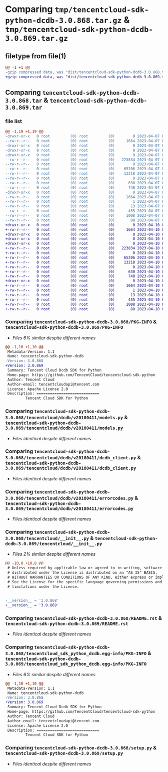 # Comparing `tmp/tencentcloud-sdk-python-dcdb-3.0.868.tar.gz` & `tmp/tencentcloud-sdk-python-dcdb-3.0.869.tar.gz`

## filetype from file(1)

```diff
@@ -1 +1 @@
-gzip compressed data, was "dist/tencentcloud-sdk-python-dcdb-3.0.868.tar", last modified: Fri Apr  7 00:26:55 2023, max compression
+gzip compressed data, was "dist/tencentcloud-sdk-python-dcdb-3.0.869.tar", last modified: Mon Apr 10 03:03:37 2023, max compression
```

## Comparing `tencentcloud-sdk-python-dcdb-3.0.868.tar` & `tencentcloud-sdk-python-dcdb-3.0.869.tar`

### file list

```diff
@@ -1,19 +1,19 @@
-drwxr-xr-x   0 root         (0) root         (0)        0 2023-04-07 00:26:55.000000 tencentcloud-sdk-python-dcdb-3.0.868/
--rw-r--r--   0 root         (0) root         (0)     1664 2023-04-07 00:26:55.000000 tencentcloud-sdk-python-dcdb-3.0.868/PKG-INFO
-drwxr-xr-x   0 root         (0) root         (0)        0 2023-04-07 00:26:55.000000 tencentcloud-sdk-python-dcdb-3.0.868/tencentcloud/
-drwxr-xr-x   0 root         (0) root         (0)        0 2023-04-07 00:26:55.000000 tencentcloud-sdk-python-dcdb-3.0.868/tencentcloud/dcdb/
-drwxr-xr-x   0 root         (0) root         (0)        0 2023-04-07 00:26:55.000000 tencentcloud-sdk-python-dcdb-3.0.868/tencentcloud/dcdb/v20180411/
--rw-r--r--   0 root         (0) root         (0)   223834 2023-04-07 00:26:55.000000 tencentcloud-sdk-python-dcdb-3.0.868/tencentcloud/dcdb/v20180411/models.py
--rw-r--r--   0 root         (0) root         (0)        0 2023-04-07 00:26:55.000000 tencentcloud-sdk-python-dcdb-3.0.868/tencentcloud/dcdb/v20180411/__init__.py
--rw-r--r--   0 root         (0) root         (0)    65206 2023-04-07 00:26:55.000000 tencentcloud-sdk-python-dcdb-3.0.868/tencentcloud/dcdb/v20180411/dcdb_client.py
--rw-r--r--   0 root         (0) root         (0)    13218 2023-04-07 00:26:55.000000 tencentcloud-sdk-python-dcdb-3.0.868/tencentcloud/dcdb/v20180411/errorcodes.py
--rw-r--r--   0 root         (0) root         (0)        0 2023-04-07 00:26:55.000000 tencentcloud-sdk-python-dcdb-3.0.868/tencentcloud/dcdb/__init__.py
--rw-r--r--   0 root         (0) root         (0)      630 2023-04-07 00:26:55.000000 tencentcloud-sdk-python-dcdb-3.0.868/tencentcloud/__init__.py
--rw-r--r--   0 root         (0) root         (0)      740 2023-04-07 00:26:55.000000 tencentcloud-sdk-python-dcdb-3.0.868/README.rst
-drwxr-xr-x   0 root         (0) root         (0)        0 2023-04-07 00:26:55.000000 tencentcloud-sdk-python-dcdb-3.0.868/tencentcloud_sdk_python_dcdb.egg-info/
--rw-r--r--   0 root         (0) root         (0)     1664 2023-04-07 00:26:55.000000 tencentcloud-sdk-python-dcdb-3.0.868/tencentcloud_sdk_python_dcdb.egg-info/PKG-INFO
--rw-r--r--   0 root         (0) root         (0)        1 2023-04-07 00:26:55.000000 tencentcloud-sdk-python-dcdb-3.0.868/tencentcloud_sdk_python_dcdb.egg-info/dependency_links.txt
--rw-r--r--   0 root         (0) root         (0)       13 2023-04-07 00:26:55.000000 tencentcloud-sdk-python-dcdb-3.0.868/tencentcloud_sdk_python_dcdb.egg-info/top_level.txt
--rw-r--r--   0 root         (0) root         (0)      455 2023-04-07 00:26:55.000000 tencentcloud-sdk-python-dcdb-3.0.868/tencentcloud_sdk_python_dcdb.egg-info/SOURCES.txt
--rw-r--r--   0 root         (0) root         (0)     1008 2023-04-07 00:26:55.000000 tencentcloud-sdk-python-dcdb-3.0.868/setup.py
--rw-r--r--   0 root         (0) root         (0)       88 2023-04-07 00:26:55.000000 tencentcloud-sdk-python-dcdb-3.0.868/setup.cfg
+drwxr-xr-x   0 root         (0) root         (0)        0 2023-04-10 03:03:37.000000 tencentcloud-sdk-python-dcdb-3.0.869/
+-rw-r--r--   0 root         (0) root         (0)     1664 2023-04-10 03:03:37.000000 tencentcloud-sdk-python-dcdb-3.0.869/PKG-INFO
+drwxr-xr-x   0 root         (0) root         (0)        0 2023-04-10 03:03:37.000000 tencentcloud-sdk-python-dcdb-3.0.869/tencentcloud/
+drwxr-xr-x   0 root         (0) root         (0)        0 2023-04-10 03:03:37.000000 tencentcloud-sdk-python-dcdb-3.0.869/tencentcloud/dcdb/
+drwxr-xr-x   0 root         (0) root         (0)        0 2023-04-10 03:03:37.000000 tencentcloud-sdk-python-dcdb-3.0.869/tencentcloud/dcdb/v20180411/
+-rw-r--r--   0 root         (0) root         (0)   223834 2023-04-10 03:03:36.000000 tencentcloud-sdk-python-dcdb-3.0.869/tencentcloud/dcdb/v20180411/models.py
+-rw-r--r--   0 root         (0) root         (0)        0 2023-04-10 03:03:36.000000 tencentcloud-sdk-python-dcdb-3.0.869/tencentcloud/dcdb/v20180411/__init__.py
+-rw-r--r--   0 root         (0) root         (0)    65206 2023-04-10 03:03:36.000000 tencentcloud-sdk-python-dcdb-3.0.869/tencentcloud/dcdb/v20180411/dcdb_client.py
+-rw-r--r--   0 root         (0) root         (0)    13218 2023-04-10 03:03:36.000000 tencentcloud-sdk-python-dcdb-3.0.869/tencentcloud/dcdb/v20180411/errorcodes.py
+-rw-r--r--   0 root         (0) root         (0)        0 2023-04-10 03:03:36.000000 tencentcloud-sdk-python-dcdb-3.0.869/tencentcloud/dcdb/__init__.py
+-rw-r--r--   0 root         (0) root         (0)      630 2023-04-10 03:03:36.000000 tencentcloud-sdk-python-dcdb-3.0.869/tencentcloud/__init__.py
+-rw-r--r--   0 root         (0) root         (0)      740 2023-04-10 03:03:36.000000 tencentcloud-sdk-python-dcdb-3.0.869/README.rst
+drwxr-xr-x   0 root         (0) root         (0)        0 2023-04-10 03:03:37.000000 tencentcloud-sdk-python-dcdb-3.0.869/tencentcloud_sdk_python_dcdb.egg-info/
+-rw-r--r--   0 root         (0) root         (0)     1664 2023-04-10 03:03:37.000000 tencentcloud-sdk-python-dcdb-3.0.869/tencentcloud_sdk_python_dcdb.egg-info/PKG-INFO
+-rw-r--r--   0 root         (0) root         (0)        1 2023-04-10 03:03:37.000000 tencentcloud-sdk-python-dcdb-3.0.869/tencentcloud_sdk_python_dcdb.egg-info/dependency_links.txt
+-rw-r--r--   0 root         (0) root         (0)       13 2023-04-10 03:03:37.000000 tencentcloud-sdk-python-dcdb-3.0.869/tencentcloud_sdk_python_dcdb.egg-info/top_level.txt
+-rw-r--r--   0 root         (0) root         (0)      455 2023-04-10 03:03:37.000000 tencentcloud-sdk-python-dcdb-3.0.869/tencentcloud_sdk_python_dcdb.egg-info/SOURCES.txt
+-rw-r--r--   0 root         (0) root         (0)     1008 2023-04-10 03:03:36.000000 tencentcloud-sdk-python-dcdb-3.0.869/setup.py
+-rw-r--r--   0 root         (0) root         (0)       88 2023-04-10 03:03:37.000000 tencentcloud-sdk-python-dcdb-3.0.869/setup.cfg
```

### Comparing `tencentcloud-sdk-python-dcdb-3.0.868/PKG-INFO` & `tencentcloud-sdk-python-dcdb-3.0.869/PKG-INFO`

 * *Files 6% similar despite different names*

```diff
@@ -1,10 +1,10 @@
 Metadata-Version: 1.1
 Name: tencentcloud-sdk-python-dcdb
-Version: 3.0.868
+Version: 3.0.869
 Summary: Tencent Cloud Dcdb SDK for Python
 Home-page: https://github.com/TencentCloud/tencentcloud-sdk-python
 Author: Tencent Cloud
 Author-email: tencentcloudapi@tencent.com
 License: Apache License 2.0
 Description: ============================
         Tencent Cloud SDK for Python
```

### Comparing `tencentcloud-sdk-python-dcdb-3.0.868/tencentcloud/dcdb/v20180411/models.py` & `tencentcloud-sdk-python-dcdb-3.0.869/tencentcloud/dcdb/v20180411/models.py`

 * *Files identical despite different names*

### Comparing `tencentcloud-sdk-python-dcdb-3.0.868/tencentcloud/dcdb/v20180411/dcdb_client.py` & `tencentcloud-sdk-python-dcdb-3.0.869/tencentcloud/dcdb/v20180411/dcdb_client.py`

 * *Files identical despite different names*

### Comparing `tencentcloud-sdk-python-dcdb-3.0.868/tencentcloud/dcdb/v20180411/errorcodes.py` & `tencentcloud-sdk-python-dcdb-3.0.869/tencentcloud/dcdb/v20180411/errorcodes.py`

 * *Files identical despite different names*

### Comparing `tencentcloud-sdk-python-dcdb-3.0.868/tencentcloud/__init__.py` & `tencentcloud-sdk-python-dcdb-3.0.869/tencentcloud/__init__.py`

 * *Files 2% similar despite different names*

```diff
@@ -10,8 +10,8 @@
 # Unless required by applicable law or agreed to in writing, software
 # distributed under the License is distributed on an "AS IS" BASIS,
 # WITHOUT WARRANTIES OR CONDITIONS OF ANY KIND, either express or implied.
 # See the License for the specific language governing permissions and
 # limitations under the License.
 
 
-__version__ = '3.0.868'
+__version__ = '3.0.869'
```

### Comparing `tencentcloud-sdk-python-dcdb-3.0.868/README.rst` & `tencentcloud-sdk-python-dcdb-3.0.869/README.rst`

 * *Files identical despite different names*

### Comparing `tencentcloud-sdk-python-dcdb-3.0.868/tencentcloud_sdk_python_dcdb.egg-info/PKG-INFO` & `tencentcloud-sdk-python-dcdb-3.0.869/tencentcloud_sdk_python_dcdb.egg-info/PKG-INFO`

 * *Files 6% similar despite different names*

```diff
@@ -1,10 +1,10 @@
 Metadata-Version: 1.1
 Name: tencentcloud-sdk-python-dcdb
-Version: 3.0.868
+Version: 3.0.869
 Summary: Tencent Cloud Dcdb SDK for Python
 Home-page: https://github.com/TencentCloud/tencentcloud-sdk-python
 Author: Tencent Cloud
 Author-email: tencentcloudapi@tencent.com
 License: Apache License 2.0
 Description: ============================
         Tencent Cloud SDK for Python
```

### Comparing `tencentcloud-sdk-python-dcdb-3.0.868/setup.py` & `tencentcloud-sdk-python-dcdb-3.0.869/setup.py`

 * *Files identical despite different names*

